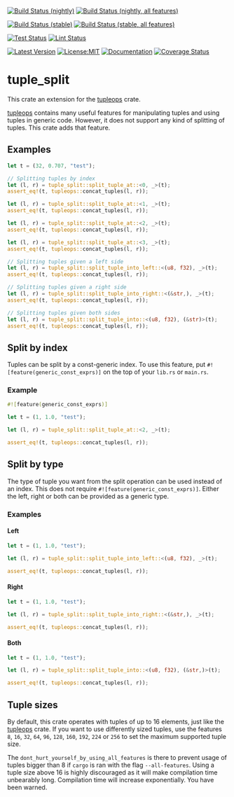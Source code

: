 [![Build Status (nightly)](https://github.com/sigurd4/tuple_split/workflows/Build-nightly/badge.svg)](https://github.com/sigurd4/tuple_split/actions/workflows/build-nightly.yml)
[![Build Status (nightly, all features)](https://github.com/sigurd4/tuple_split/workflows/Build-nightly-all-features/badge.svg)](https://github.com/sigurd4/tuple_split/actions/workflows/build-nightly-all-features.yml)

[![Build Status (stable)](https://github.com/sigurd4/tuple_split/workflows/Build-stable/badge.svg)](https://github.com/sigurd4/tuple_split/actions/workflows/build-stable.yml)
[![Build Status (stable, all features)](https://github.com/sigurd4/tuple_split/workflows/Build-stable-all-features/badge.svg)](https://github.com/sigurd4/tuple_split/actions/workflows/build-stable-all-features.yml)

[![Test Status](https://github.com/sigurd4/tuple_split/workflows/Test/badge.svg)](https://github.com/sigurd4/tuple_split/actions/workflows/test.yml)
[![Lint Status](https://github.com/sigurd4/tuple_split/workflows/Lint/badge.svg)](https://github.com/sigurd4/tuple_split/actions/workflows/lint.yml)

[![Latest Version](https://img.shields.io/crates/v/tuple_split.svg)](https://crates.io/crates/tuple_split)
[![License:MIT](https://img.shields.io/badge/License-MIT-yellow.svg)](https://opensource.org/licenses/MIT)
[![Documentation](https://img.shields.io/docsrs/tuple_split)](https://docs.rs/tuple_split)
[![Coverage Status](https://img.shields.io/codecov/c/github/sigurd4/tuple_split)](https://app.codecov.io/github/sigurd4/tuple_split)

# tuple_split

This crate an extension for the [tupleops](https://crates.io/crates/tupleops) crate.

[tupleops](https://crates.io/crates/tupleops) contains many useful features for manipulating tuples and using tuples in generic code. However, it does not support any kind of splitting of tuples. This crate adds that feature.

## Examples

```rust
let t = (32, 0.707, "test");

// Splitting tuples by index
let (l, r) = tuple_split::split_tuple_at::<0, _>(t);
assert_eq!(t, tupleops::concat_tuples(l, r));

let (l, r) = tuple_split::split_tuple_at::<1, _>(t);
assert_eq!(t, tupleops::concat_tuples(l, r));

let (l, r) = tuple_split::split_tuple_at::<2, _>(t);
assert_eq!(t, tupleops::concat_tuples(l, r));

let (l, r) = tuple_split::split_tuple_at::<3, _>(t);
assert_eq!(t, tupleops::concat_tuples(l, r));

// Splitting tuples given a left side
let (l, r) = tuple_split::split_tuple_into_left::<(u8, f32), _>(t);
assert_eq!(t, tupleops::concat_tuples(l, r));

// Splitting tuples given a right side
let (l, r) = tuple_split::split_tuple_into_right::<(&str,), _>(t);
assert_eq!(t, tupleops::concat_tuples(l, r));

// Splitting tuples given both sides
let (l, r) = tuple_split::split_tuple_into::<(u8, f32), (&str)>(t);
assert_eq!(t, tupleops::concat_tuples(l, r));
```

## Split by index

Tuples can be split by a const-generic index. To use this feature, put `#![feature(generic_const_exprs)]` on the top of your `lib.rs` or `main.rs`.

### Example

```rust
#![feature(generic_const_exprs)]

let t = (1, 1.0, "test");

let (l, r) = tuple_split::split_tuple_at::<2, _>(t);

assert_eq!(t, tupleops::concat_tuples(l, r));
```

## Split by type

The type of tuple you want from the split operation can be used instead of an index. This does not require `#![feature(generic_const_exprs)]`. Either the left, right or both can be provided as a generic type.

### Examples

#### Left

```rust
let t = (1, 1.0, "test");

let (l, r) = tuple_split::split_tuple_into_left::<(u8, f32), _>(t);

assert_eq!(t, tupleops::concat_tuples(l, r));
```

#### Right

```rust
let t = (1, 1.0, "test");

let (l, r) = tuple_split::split_tuple_into_right::<(&str,), _>(t);

assert_eq!(t, tupleops::concat_tuples(l, r));
```

#### Both

```rust
let t = (1, 1.0, "test");

let (l, r) = tuple_split::split_tuple_into::<(u8, f32), (&str,)>(t);

assert_eq!(t, tupleops::concat_tuples(l, r));
```

## Tuple sizes

By default, this crate operates with tuples of up to 16 elements, just like the [tupleops](https://crates.io/crates/tupleops) crate. If you want to use differently sized tuples, use the features `8`, `16`, `32`, `64`, `96`, `128`, `160`, `192`, `224` or `256` to set the maximum supported tuple size.

The `dont_hurt_yourself_by_using_all_features` is there to prevent usage of tuples bigger than 8 if `cargo` is ran with the flag `--all-features`. Using a tuple size above 16 is highly discouraged as it will make compilation time unbearably long. Compilation time will increase exponentially. You have been warned.